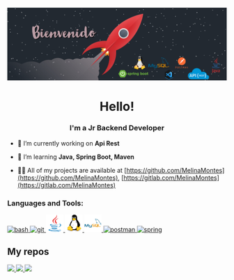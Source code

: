 
![Melina Montes](/images/githublogo.png)

<h1 align="center">Hello! </h1>
<h3 align="center">I'm a Jr Backend Developer</h3>

- 🔭 I’m currently working on  **Api Rest**

- 🌱 I’m learning **Java, Spring Boot, Maven**

- 👨‍💻 All of my projects are available at [https://github.com/MelinaMontes](https://github.com/MelinaMontes), [https://gitlab.com/MelinaMontes](https://gitlab.com/MelinaMontes)

<h3 align="left">Languages and Tools:</h3>
<p align="left"> <a href="https://www.gnu.org/software/bash/" target="_blank"> <img src="https://www.vectorlogo.zone/logos/gnu_bash/gnu_bash-icon.svg" alt="bash" width="40" height="40"/> </a> <a href="https://git-scm.com/" target="_blank"> <img src="https://www.vectorlogo.zone/logos/git-scm/git-scm-icon.svg" alt="git" width="40" height="40"/> </a> <a href="https://www.java.com" target="_blank"> <img src="https://raw.githubusercontent.com/devicons/devicon/master/icons/java/java-original.svg" alt="java" width="40" height="40"/> </a> <a href="https://www.linux.org/" target="_blank"> <img src="https://raw.githubusercontent.com/devicons/devicon/master/icons/linux/linux-original.svg" alt="linux" width="40" height="40"/> </a> <a href="https://www.mysql.com/" target="_blank"> <img src="https://raw.githubusercontent.com/devicons/devicon/master/icons/mysql/mysql-original-wordmark.svg" alt="mysql" width="40" height="40"/> </a> <a href="https://postman.com" target="_blank"> <img src="https://www.vectorlogo.zone/logos/getpostman/getpostman-icon.svg" alt="postman" width="40" height="40"/> </a> <a href="https://spring.io/" target="_blank"> <img src="https://www.vectorlogo.zone/logos/springio/springio-icon.svg" alt="spring" width="40" height="40"/> </a> </p>

## My repos
    
<p align="left">
 <a href="https://github.com/MelinaMontes/aladas"><img width="400" src="https://github-readme-stats.vercel.app/api/pin/?username=MelinaMontes&repo=aladas&langs_count=5&theme=tokionight">
 <a href="https://github.com/MelinaMontes/questionados"><img width="400" src="https://github-readme-stats.vercel.app/api/pin/?username=MelinaMontes&repo=questionados_count=5&layout=compact&theme=tokionight">
 <a href="https://github.com/Tic-tac-toe"><img width="400" src="https://github-readme-stats.vercel.app/api/pin/?username=MelinaMontes&card_height=300&&Tic-tac-toe&langs_count=5&layout=compact&theme=tokionight">
</p>
